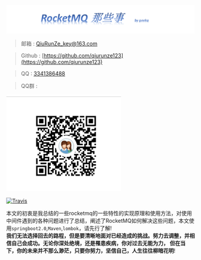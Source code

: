 ![互联网 MQ中间件的那些事](https://raw.githubusercontent.com/qiurunze123/imageall/master/rocketmq.png)

> 邮箱 : [QiuRunZe_key@163.com](QiuRunZe_key@163.com)

> Github : [https://github.com/qiurunze123](https://github.com/qiurunze123)

> QQ : [3341386488](3341386488)

> QQ群 :

![整体流程](https://raw.githubusercontent.com/qiurunze123/imageall/master/qq.png)


[![Travis](https://img.shields.io/badge/language-Java-yellow.svg)](https://github.com/qiurunze123)

本文的初衷是我总结的一些rocketmq的一些特性的实现原理和使用方法，对使用中间件遇到的各种问题进行了总结，阐述了RocketMQ如何解决这些问题，本文使用`springboot2.0`,`Maven`,`lombok`，请先行了解!<br>
**我们无法选择回去的路程，但是要清晰地面对已经造成的挑战。努力去调整，并相信自己会成功。无论你深处绝境，还是罹患疾病，你对过去无能为力，
但在当下，你的未来并不那么渺茫，只要你努力，坚信自己，人生往往柳暗花明**!